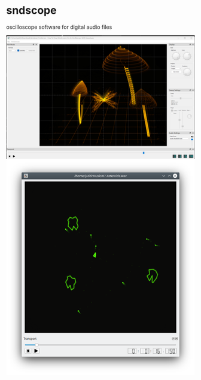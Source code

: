 # sndscope
oscilloscope software for digital audio files

![mushrooms-screenshot](./mushrooms_win11.png "mushrooms")
![asteroids-screenshot](./asteroids.png "asteroids")

